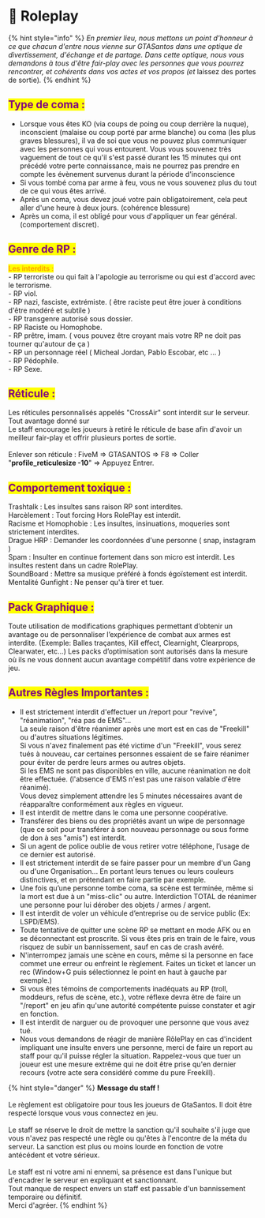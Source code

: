 # 👤 Roleplay

{% hint style="info" %}
_En premier lieu, nous mettons un point d'honneur à ce que chacun d'entre nous vienne sur GTASantos dans une optique de divertissement, d'échange et de partage. Dans cette optique, nous vous demandons à tous d'être fair-play avec les personnes que vous pourrez rencontrer, et cohérents dans vos actes et vos propos (et_ laissez des portes de sortie)_._
{% endhint %}

## <mark style="color:purple;">**Type de coma :**</mark>

* Lorsque vous êtes KO (via coups de poing ou coup derrière la nuque), inconscient (malaise ou coup porté par arme blanche) ou coma (les plus graves blessures), il va de soi que vous ne pouvez plus communiquer avec les personnes qui vous entourent. Vous vous souvenez très vaguement de tout ce qu'il s'est passé durant les 15 minutes qui ont précédé votre perte connaissance, mais ne pourrez pas prendre en compte les évènement survenus durant la période d'inconscience
* Si vous tombé coma par arme à feu, vous ne vous souvenez plus du tout de ce qui vous êtes arrivé.
* &#x20;Après un coma, vous devez joué votre pain obligatoirement, cela peut aller d'une heure à deux jours. (cohérence blessure)
* Après un coma, il est obligé pour vous d'appliquer un fear général. (comportement discret).

## <mark style="color:purple;">**Genre de RP :**</mark>

<mark style="color:orange;">**Les interdits :**</mark>\
\- RP terroriste ou qui fait à l'apologie au terrorisme ou qui est d'accord avec le terrorisme.\
\- RP viol.\
\- RP nazi, fasciste, extrémiste. ( être raciste peut être jouer à conditions d'être modéré et subtile )\
\- RP transgenre autorisé sous dossier.\
\- RP Raciste ou Homophobe.\
\- RP prêtre, imam. ( vous pouvez être croyant mais votre RP ne doit pas tourner qu'autour de ça )\
\- RP un personnage réel ( Micheal Jordan, Pablo Escobar, etc ... )\
\- RP Pédophile.\
\- RP Sexe.\
&#x20;                                                                &#x20;

## <mark style="color:purple;">**Réticule :**</mark>

Les réticules personnalisés appelés "CrossAir" sont interdit sur le serveur. Tout avantage donné sur\
Le staff encourage les joueurs à retiré le réticule de base afin d'avoir un meilleur fair-play et offrir plusieurs portes de sortie.\
\
Enlever son réticule : FiveM => GTASANTOS => F8 => Coller "**profile\_reticulesize -10**" => Appuyez Entrer.&#x20;

## <mark style="color:purple;">**Comportement toxique :**</mark>

Trashtalk : Les insultes sans raison RP sont interdites.\
Harcèlement : Tout forcing Hors RolePlay est interdit. \
Racisme et Homophobie : Les insultes, insinuations, moqueries sont strictement interdites.\
Drague HRP : Demander les coordonnées d'une personne ( snap, instagram )\
Spam :  Insulter en continue fortement dans son micro est interdit. Les insultes restent dans un cadre RolePlay.\
SoundBoard : Mettre sa musique préféré à fonds égoïstement est interdit.\
Mentalité Gunfight : Ne penser qu'à tirer et tuer.

## <mark style="color:purple;">Pack Graphique :</mark>

Toute utilisation de modifications graphiques permettant d’obtenir un avantage ou de personnaliser l’expérience de combat aux armes est interdite. (Exemple: Balles traçantes, Kill effect, Clearnight, Clearprops, Clearwater, etc…) Les packs d’optimisation sont autorisés dans la mesure où ils ne vous donnent aucun avantage compétitif dans votre expérience de jeu.

## <mark style="color:purple;">Autres Règles Importantes :</mark>&#x20;

* Il est strictement interdit d'effectuer un /report pour "revive", "réanimation", "réa pas de EMS"...\
  La seule raison d'être réanimer après une mort est en cas de "Freekill" ou d'autres situations légitimes. \
  Si vous n'avez finalement pas été victime d'un "Freekill",  vous serez tués à nouveau, car certaines personnes essaient de se faire réanimer pour éviter de perdre leurs armes ou autres objets. ﻿ \
  Si les EMS ne sont pas disponibles en ville, aucune réanimation ne doit être effectuée. (l'absence d'EMS n'est pas une raison valable d'être réanimé).\
  Vous devez simplement attendre les 5 minutes nécessaires avant de réapparaître conformément aux règles en vigueur.
* Il est interdit de mettre dans le coma une personne coopérative.
* Transférer des biens ou des propriétés avant un wipe de personnage (que ce soit pour transférer à son nouveau personnage ou sous forme de don à ses "amis") est interdit.
* Si un agent de police oublie de vous retirer votre téléphone, l’usage de ce dernier est autorisé.
* Il est strictement interdit de se faire passer pour un membre d'un Gang ou d'une Organisation... En portant leurs tenues ou leurs couleurs distinctives, et en prétendant en faire partie par exemple.
* Une fois qu’une personne tombe coma, sa scène est terminée, même si la mort est due à un "miss-clic" ou autre. Interdiction TOTAL de réanimer une personne pour lui dérober des objets / armes / argent.
* Il est interdit de voler un véhicule d’entreprise ou de service public (Ex: LSPD/EMS).
* Toute tentative de quitter une scène RP se mettant en mode AFK ou en se déconnectant est proscrite. Si vous êtes pris en train de le faire, vous risquez de subir un bannissement, sauf en cas de crash avéré.
* N'interrompez jamais une scène en cours, même si la personne en face commet une erreur ou enfreint le règlement. Faites un ticket et lancer un rec (Window+G puis sélectionnez le point en haut à gauche par exemple.)
* Si vous êtes témoins de comportements inadéquats au RP (troll, moddeurs, refus de scène, etc.), votre réflexe devra être de faire un "/report" en jeu afin qu'une autorité compétente puisse constater et agir en fonction.
* Il est interdit de narguer ou de provoquer une personne que vous avez tué.
* Nous vous demandons de réagir de manière RôlePlay en cas d'incident impliquant une insulte envers une personne, merci de faire un report au staff pour qu'il puisse régler la situation. Rappelez-vous que tuer un joueur est une mesure extrême qui ne doit être prise qu'en dernier recours (votre acte sera considéré comme du pure Freekill).



{% hint style="danger" %}
**Message du staff !**\
\
Le règlement est obligatoire pour tous les joueurs de GtaSantos. Il doit être respecté lorsque vous vous connectez en jeu.\
\
Le staff se réserve le droit de mettre la sanction qu'il souhaite s'il juge que vous n'avez pas respecté une règle ou qu'êtes à l'encontre de la méta du serveur. La sanction est plus ou moins lourde en fonction de votre antécédent et votre sérieux.\
\
Le staff est ni votre ami ni ennemi, sa présence est dans l'unique but d'encadrer le serveur en expliquant et sanctionnant.\
Tout manque de respect envers un staff est passable d'un bannissement temporaire ou définitif.\
Merci d'agréer.
{% endhint %}
